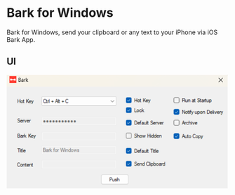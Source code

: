 # Bark for Windows
Bark for Windows, send your clipboard or any text to your iPhone via iOS Bark App.

## UI
![](https://github.com/TorCroft/Bark-for-Windows/blob/master/Example/Example.png)